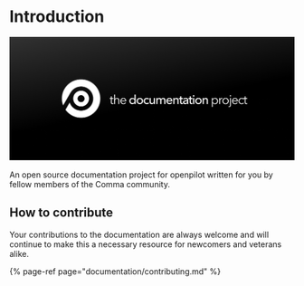 # Introduction

![](.gitbook/assets/frame.png)

An open source documentation project for openpilot written for you by fellow members of the Comma community.

## How to contribute

Your contributions to the documentation are always welcome and will continue to make this a necessary resource for newcomers and veterans alike.

{% page-ref page="documentation/contributing.md" %}



